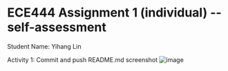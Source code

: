 # ECE444 Assignment 1 (individual) -- self-assessment
Student Name: Yihang Lin

Activity 1: Commit and push README.md screenshot
![image](https://github.com/JohnLYYN123/ECE444-F2023-Assignment1/assets/96747053/c489c905-99ca-4277-b67b-e79299d184a2)
